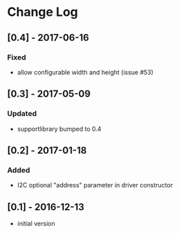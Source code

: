 # Change Log

## [0.4] - 2017-06-16
### Fixed
- allow configurable width and height (issue #53)

## [0.3] - 2017-05-09
### Updated
- supportlibrary bumped to 0.4

## [0.2] - 2017-01-18
### Added
- I2C optional "address" parameter in driver constructor

## [0.1] - 2016-12-13
- initial version

